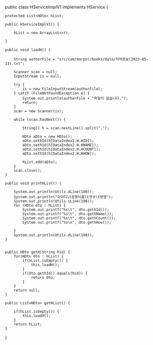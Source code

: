 public class HServiceImplV1 implements HService {

	protected List<HDto> hList;

	public HServiceImplV1() {

		hList = new ArrayList<>();

	}

	public void loadH() {

		String authorFile = "src/com/marpol/books/data/저자정보(2023-05-11).txt";

		Scanner scan = null;
		InputStream is = null;

		try {
			is = new FileInputStream(authorFile);
		} catch (FileNotFoundException e) {
			System.out.println(authorFile + "파일이 없습니다.");
			return;
		}
		scan = new Scanner(is);

		while (scan.hasNext()) {

			String[] h = scan.nextLine().split(",");

			HDto aDto = new HDto();
			aDto.sethId(h[DataIndex2.H.HID]);
			aDto.sethId(h[DataIndex2.H.HNAME]);
			aDto.sethId(h[DataIndex2.H.HCOUNT]);
			aDto.sethId(h[DataIndex2.H.HHOW]);
			
			hList.add(aDto);
		}
		scan.close();
	}

	public void printHList() {
		
		System.out.println(Utils.dLine(100));
		System.out.println("아이디\t운동이름\t갯수\t방법");
		System.out.println(Utils.sLine(100));
		for (HDto dto : hList) {
			System.out.printf("%s\t", dto.gethId());
			System.out.printf("%s\t", dto.gethName());
			System.out.printf("%s\t", dto.gethCount());
			System.out.printf("%s\n", dto.gethHow());
			
		}
		System.out.println(Utils.dLine(100));
	}


	public HDto getH(String hid) {
		for(HDto dto : hList) {
			if(hList.isEmpty()) {
				this.loadH();
			}
			if(dto.gethId().equals(hid)) {
				return dto;
			}
		}
		return null;
	}

	public List<HDto> getHList() {
		
		if(hList.isEmpty()) {
			this.loadH();
		}
		return hList;
	}

}